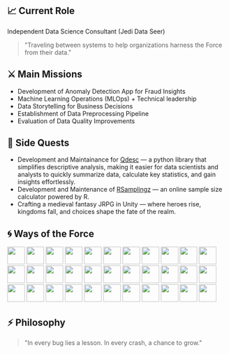 ## 📈 Current Role
Independent Data Science Consultant (Jedi Data Seer)
> "Traveling between systems to help organizations harness the Force from their data."

## ⚔️ Main Missions
* Development of Anomaly Detection App for Fraud Insights
* Machine Learning Operations (MLOps) + Technical leadership
* Data Storytelling for Business Decisions
* Establishment of Data Preprocessing Pipeline
* Evaluation of Data Quality Improvements

## 🏹 Side Quests
* Development and Maintainance for [Qdesc](https://pypi.org/project/qdesc/) — a python library that simplifies descriptive analysis, making it easier for data scientists and analysts to quickly summarize data, calculate key statistics, and gain insights effortlessly.
* Development and Maintenance of [RSamplingz](https://pghilado.shinyapps.io/rsamplingz/) — an online sample size calculator powered by R.
* Crafting a medieval fantasy JRPG in Unity — where heroes rise, kingdoms fall, and choices shape the fate of the realm.
  
## 🌀 Ways of the Force

<p align="left">
  <img src="https://cdn.jsdelivr.net/gh/devicons/devicon/icons/python/python-original.svg" width="40" height="40"/>
  <img src="https://cdn.jsdelivr.net/gh/devicons/devicon@latest/icons/pycharm/pycharm-original.svg" width="40" height="40"/>
  <img src="https://cdn.jsdelivr.net/gh/devicons/devicon@latest/icons/anaconda/anaconda-original-wordmark.svg" width="40" height="40"/>     
  <img src="https://cdn.jsdelivr.net/gh/devicons/devicon@latest/icons/jetbrains/jetbrains-original.svg" width="40" height="40"/>     
  <img src="https://cdn.jsdelivr.net/gh/devicons/devicon@latest/icons/scikitlearn/scikitlearn-original.svg" width="40" height="40"/>      
<img src="https://cdn.jsdelivr.net/gh/devicons/devicon@latest/icons/pandas/pandas-original-wordmark.svg" width="40" height="40"/>
  <img src="https://cdn.jsdelivr.net/gh/devicons/devicon@latest/icons/plotly/plotly-original-wordmark.svg" width="40" height="40"/>
  <img src="https://cdn.jsdelivr.net/gh/devicons/devicon@latest/icons/numpy/numpy-original-wordmark.svg" width="40" height="40"/>    
  <img src="https://cdn.jsdelivr.net/gh/devicons/devicon@latest/icons/opencv/opencv-original-wordmark.svg" width="40" height="40"/> 
  <img src="https://cdn.jsdelivr.net/gh/devicons/devicon@latest/icons/jupyter/jupyter-original-wordmark.svg" width="40" height="40"/>    
  <img src="https://cdn.jsdelivr.net/gh/devicons/devicon@latest/icons/pypi/pypi-original.svg" width="40" height="40"/>
  <img src="https://cdn.jsdelivr.net/gh/devicons/devicon@latest/icons/pytorch/pytorch-original.svg" width="40" height="40"/>     
  <img src="https://cdn.jsdelivr.net/gh/devicons/devicon@latest/icons/spyder/spyder-original.svg" width="40" height="40"/>  
  <img src="https://cdn.jsdelivr.net/gh/devicons/devicon@latest/icons/sqlalchemy/sqlalchemy-original.svg" width="40" height="40"/>     
  <img src="https://cdn.jsdelivr.net/gh/devicons/devicon@latest/icons/tensorflow/tensorflow-original.svg" width="40" height="40"/>
  <img src="https://cdn.jsdelivr.net/gh/devicons/devicon@latest/icons/keras/keras-original-wordmark.svg" width="40" height="40"/>    
  <img src="https://cdn.jsdelivr.net/gh/devicons/devicon@latest/icons/r/r-original.svg" width="40" height="40"/>
  <img src="https://cdn.jsdelivr.net/gh/devicons/devicon@latest/icons/rstudio/rstudio-original.svg" width="40" height="40"/>
  <img src="https://cdn.jsdelivr.net/gh/devicons/devicon/icons/vscode/vscode-original.svg" width="40" height="40"/>
  <img src="https://cdn.jsdelivr.net/gh/devicons/devicon@latest/icons/sqldeveloper/sqldeveloper-original.svg" width="40" height="40"/>
  <img src="https://cdn.jsdelivr.net/gh/devicons/devicon@latest/icons/azure/azure-original-wordmark.svg" width="40" height="40"/>       
  <img src="https://cdn.jsdelivr.net/gh/devicons/devicon@latest/icons/azuresqldatabase/azuresqldatabase-original.svg" width="40" height="40"/>     
  <img src="https://cdn.jsdelivr.net/gh/devicons/devicon@latest/icons/mysql/mysql-original-wordmark.svg" width="40" height="40"/>      
  <img src="https://cdn.jsdelivr.net/gh/devicons/devicon@latest/icons/postgresql/postgresql-original-wordmark.svg"width="40" height="40"/>
  <img src="https://cdn.jsdelivr.net/gh/devicons/devicon@latest/icons/php/php-original.svg" width="40" height="40"/>
  <img src="https://cdn.jsdelivr.net/gh/devicons/devicon@latest/icons/mongodb/mongodb-original-wordmark.svg" width="40" height="40"/> 
  <img src="https://cdn.jsdelivr.net/gh/devicons/devicon@latest/icons/json/json-plain.svg" width="40" height="40"/>     
  <img src="https://cdn.jsdelivr.net/gh/devicons/devicon@latest/icons/spss/spss-plain.svg" width="40" height="40"/>
  <img src="https://cdn.jsdelivr.net/gh/devicons/devicon@latest/icons/kubernetes/kubernetes-plain-wordmark.svg" width="40" height="40"/> 
  <img src="https://cdn.jsdelivr.net/gh/devicons/devicon@latest/icons/html5/html5-plain-wordmark.svg" width="40" height="40"/>
  <img src="https://cdn.jsdelivr.net/gh/devicons/devicon@latest/icons/git/git-original-wordmark.svg" width="40" height="40"/>
  <img src="https://cdn.jsdelivr.net/gh/devicons/devicon@latest/icons/cplusplus/cplusplus-original.svg" width="40" height="40"/>    
  <img src="https://cdn.jsdelivr.net/gh/devicons/devicon@latest/icons/unity/unity-original.svg" width="40" height="40"/>       
</p>

## ⚡ Philosophy

> "In every bug lies a lesson. In every crash, a chance to grow."
